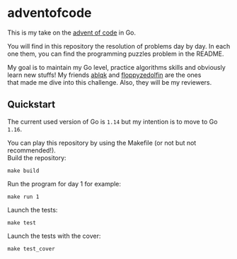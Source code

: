 # adventofcode

This is my take on the [advent of code](https://adventofcode.com/) in Go.

You will find in this repository the resolution of problems day by day.
In each one them, you can find the programming puzzles problem in the README. 

My goal is to maintain my Go level, practice algorithms skills and obviously learn new stuffs!
My friends [ablqk](https://github.com/ablqk) and [floppyzedolfin](https://github.com/floppyzedolfin/) are the ones  
that made me dive into this challenge. Also, they will be my reviewers.  

## Quickstart

The current used version of Go is `1.14` but my intention is to move to Go `1.16`.

You can play this repository by using the Makefile (or not but not recommended!).  
Build the repository:

    make build

Run the program for day 1 for example:

    make run 1

Launch the tests:

    make test

Launch the tests with the cover: 

    make test_cover

